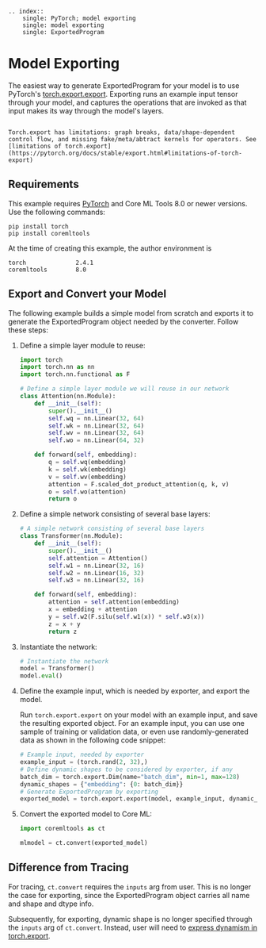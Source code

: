 ```{eval-rst}
.. index:: 
    single: PyTorch; model exporting
    single: model exporting
    single: ExportedProgram
```

# Model Exporting

The easiest way to generate ExportedProgram for your model is to use PyTorch's [torch.export.export](https://pytorch.org/docs/stable/export.html#torch.export.export). Exporting runs an example input tensor through your model, and captures the operations that are invoked as that input makes its way through the model's layers.

```{admonition} Exporting Limitations

Torch.export has limitations: graph breaks, data/shape-dependent control flow, and missing fake/meta/abtract kernels for operators. See [limitations of torch.export](https://pytorch.org/docs/stable/export.html#limitations-of-torch-export)
```

## Requirements
This example requires [PyTorch](https://pytorch.org/) and Core ML Tools 8.0 or newer versions. Use the following commands:
```shell
pip install torch
pip install coremltools
```

At the time of creating this example, the author environment is
```text Output
torch              2.4.1
coremltools        8.0
```

## Export and Convert your Model
The following example builds a simple model from scratch and exports it to generate the ExportedProgram object needed by the converter. Follow these steps:

1. Define a simple layer module to reuse:

    ```python
    import torch
    import torch.nn as nn
    import torch.nn.functional as F

    # Define a simple layer module we will reuse in our network
    class Attention(nn.Module):
        def __init__(self):
            super().__init__()
            self.wq = nn.Linear(32, 64)
            self.wk = nn.Linear(32, 64)
            self.wv = nn.Linear(32, 64)
            self.wo = nn.Linear(64, 32)

        def forward(self, embedding):
            q = self.wq(embedding)
            k = self.wk(embedding)
            v = self.wv(embedding)
            attention = F.scaled_dot_product_attention(q, k, v)
            o = self.wo(attention)
            return o
    ```

2. Define a simple network consisting of several base layers:

    ```python
    # A simple network consisting of several base layers
    class Transformer(nn.Module):
        def __init__(self):
            super().__init__()
            self.attention = Attention()
            self.w1 = nn.Linear(32, 16)
            self.w2 = nn.Linear(16, 32)
            self.w3 = nn.Linear(32, 16)

        def forward(self, embedding):
            attention = self.attention(embedding)
            x = embedding + attention
            y = self.w2(F.silu(self.w1(x)) * self.w3(x))
            z = x + y
            return z
    ```

3. Instantiate the network:

    ```python
    # Instantiate the network
    model = Transformer()
    model.eval()
    ```

4. Define the example input, which is needed by exporter, and export the model.

    Run `torch.export.export` on your model with an example input, and save the resulting exported object. For an example input, you can use one sample of training or validation data, or even use randomly-generated data as shown in the following code snippet:

    ```python
    # Example input, needed by exporter
    example_input = (torch.rand(2, 32),)
    # Define dynamic shapes to be considered by exporter, if any
    batch_dim = torch.export.Dim(name="batch_dim", min=1, max=128)
    dynamic_shapes = {"embedding": {0: batch_dim}}
    # Generate ExportedProgram by exporting
    exported_model = torch.export.export(model, example_input, dynamic_shapes=dynamic_shapes)
    ```

5. Convert the exported model to Core ML:

    ```python
    import coremltools as ct

    mlmodel = ct.convert(exported_model)
    ```

## Difference from Tracing
For tracing, `ct.convert` requires the `inputs` arg from user. This is no longer the case for exporting, since the ExportedProgram object carries all name and shape and dtype info.

Subsequently, for exporting, dynamic shape is no longer specified through the `inputs` arg of `ct.convert`. Instead, user will need to [express dynamism in torch.export](https://pytorch.org/docs/stable/export.html#expressing-dynamism).
